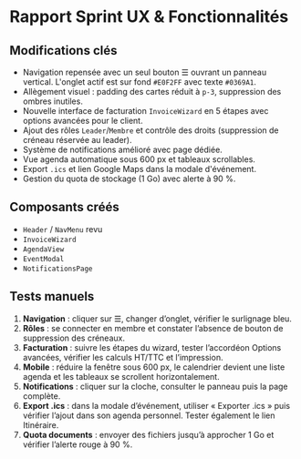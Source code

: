 # Rapport Sprint UX & Fonctionnalités

## Modifications clés
- Navigation repensée avec un seul bouton ☰ ouvrant un panneau vertical. L'onglet actif est sur fond `#E0F2FF` avec texte `#0369A1`.
- Allègement visuel : padding des cartes réduit à `p-3`, suppression des ombres inutiles.
- Nouvelle interface de facturation `InvoiceWizard` en 5 étapes avec options avancées pour le client.
- Ajout des rôles `Leader`/`Membre` et contrôle des droits (suppression de créneau réservée au leader).
- Système de notifications amélioré avec page dédiée.
- Vue agenda automatique sous 600 px et tableaux scrollables.
- Export `.ics` et lien Google Maps dans la modale d'événement.
- Gestion du quota de stockage (1 Go) avec alerte à 90 %.

## Composants créés
- `Header` / `NavMenu` revu
- `InvoiceWizard`
- `AgendaView`
- `EventModal`
- `NotificationsPage`

## Tests manuels
1. **Navigation** : cliquer sur ☰, changer d’onglet, vérifier le surlignage bleu.
2. **Rôles** : se connecter en membre et constater l’absence de bouton de suppression des créneaux.
3. **Facturation** : suivre les étapes du wizard, tester l’accordéon Options avancées, vérifier les calculs HT/TTC et l’impression.
4. **Mobile** : réduire la fenêtre sous 600 px, le calendrier devient une liste agenda et les tableaux se scrollent horizontalement.
5. **Notifications** : cliquer sur la cloche, consulter le panneau puis la page complète.
6. **Export .ics** : dans la modale d’événement, utiliser « Exporter .ics » puis vérifier l’ajout dans son agenda personnel. Tester également le lien Itinéraire.
7. **Quota documents** : envoyer des fichiers jusqu’à approcher 1 Go et vérifier l’alerte rouge à 90 %.
